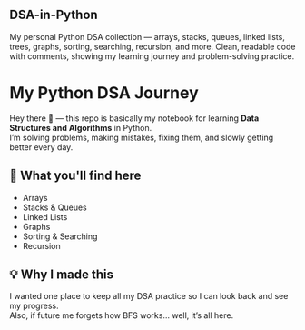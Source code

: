 ## DSA-in-Python
My personal Python DSA collection — arrays, stacks, queues, linked lists, trees, graphs, sorting, searching, recursion, and more. Clean, readable code with comments, showing my learning journey and problem-solving practice.

# My Python DSA Journey

Hey there 👋 — this repo is basically my notebook for learning **Data Structures and Algorithms** in Python.  
I’m solving problems, making mistakes, fixing them, and slowly getting better every day.  

## 📂 What you'll find here
- Arrays 
- Stacks & Queues 
- Linked Lists 
- Graphs
- Sorting & Searching
- Recursion 

## 💡 Why I made this
I wanted one place to keep all my DSA practice so I can look back and see my progress.  
Also, if future me forgets how BFS works… well, it’s all here.




